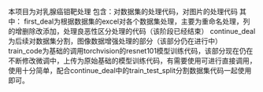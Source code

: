 本项目为对乳腺癌钼靶处理
包含：对数据集的处理代码，对图片的处理代码
其中：
first_deal为根据数据集的excel对各个数据集处理，主要为重命名处理，列的增删除改添加，处理良恶性区分处理的代码（该阶段已经结束）
continue_deal为后续对数据集分割，图像数据增强处理的部分（该部分仍在进行中）
train_code为基础的调用torchvision的resnet101模型训练代码，该部分现在仍在不断修改微调中，上传为原始基础的模型训练代码，有需要使用可进行直接调用，使用十分简单，配合continue_deal中的train_test_split分割数据集代码一起使用即可。
